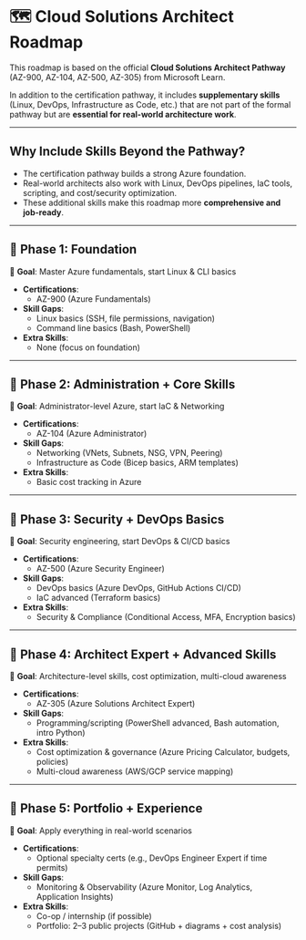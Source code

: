 # 🗺 Cloud Solutions Architect Roadmap

This roadmap is based on the official **Cloud Solutions Architect Pathway** (AZ-900, AZ-104, AZ-500, AZ-305) from Microsoft Learn.

In addition to the certification pathway, it includes **supplementary skills** (Linux, DevOps, Infrastructure as Code, etc.) that are not part of the formal pathway but are **essential for real-world architecture work**.

---

## **Why Include Skills Beyond the Pathway?**
- The certification pathway builds a strong Azure foundation.
- Real-world architects also work with Linux, DevOps pipelines, IaC tools, scripting, and cost/security optimization.
- These additional skills make this roadmap more **comprehensive and job-ready**.



---

## 🔹 Phase 1: Foundation
🎯 **Goal**: Master Azure fundamentals, start Linux & CLI basics  
- **Certifications**:  
  - AZ-900 (Azure Fundamentals)   
- **Skill Gaps**:  
  - Linux basics (SSH, file permissions, navigation)  
  - Command line basics (Bash, PowerShell)  
- **Extra Skills**:  
  - None (focus on foundation)  

---

## 🔹 Phase 2: Administration + Core Skills
🎯 **Goal**: Administrator-level Azure, start IaC & Networking  
- **Certifications**:  
  - AZ-104 (Azure Administrator)   
- **Skill Gaps**:  
  - Networking (VNets, Subnets, NSG, VPN, Peering)  
  - Infrastructure as Code (Bicep basics, ARM templates)  
- **Extra Skills**:  
  - Basic cost tracking in Azure  

---

## 🔹 Phase 3: Security + DevOps Basics
🎯 **Goal**: Security engineering, start DevOps & CI/CD basics  
- **Certifications**:  
  - AZ-500 (Azure Security Engineer)   
- **Skill Gaps**:  
  - DevOps basics (Azure DevOps, GitHub Actions CI/CD)  
  - IaC advanced (Terraform basics)  
- **Extra Skills**:  
  - Security & Compliance (Conditional Access, MFA, Encryption basics)  

---

## 🔹 Phase 4: Architect Expert + Advanced Skills
🎯 **Goal**: Architecture-level skills, cost optimization, multi-cloud awareness  
- **Certifications**:  
  - AZ-305 (Azure Solutions Architect Expert)   
- **Skill Gaps**:  
  - Programming/scripting (PowerShell advanced, Bash automation, intro Python)  
- **Extra Skills**:  
  - Cost optimization & governance (Azure Pricing Calculator, budgets, policies)  
  - Multi-cloud awareness (AWS/GCP service mapping)  

---

## 🔹 Phase 5: Portfolio + Experience
🎯 **Goal**: Apply everything in real-world scenarios  
- **Certifications**:  
  - Optional specialty certs (e.g., DevOps Engineer Expert if time permits)  
- **Skill Gaps**:  
  - Monitoring & Observability (Azure Monitor, Log Analytics, Application Insights)  
- **Extra Skills**:  
  - Co-op / internship (if possible)  
  - Portfolio: 2–3 public projects (GitHub + diagrams + cost analysis)  
